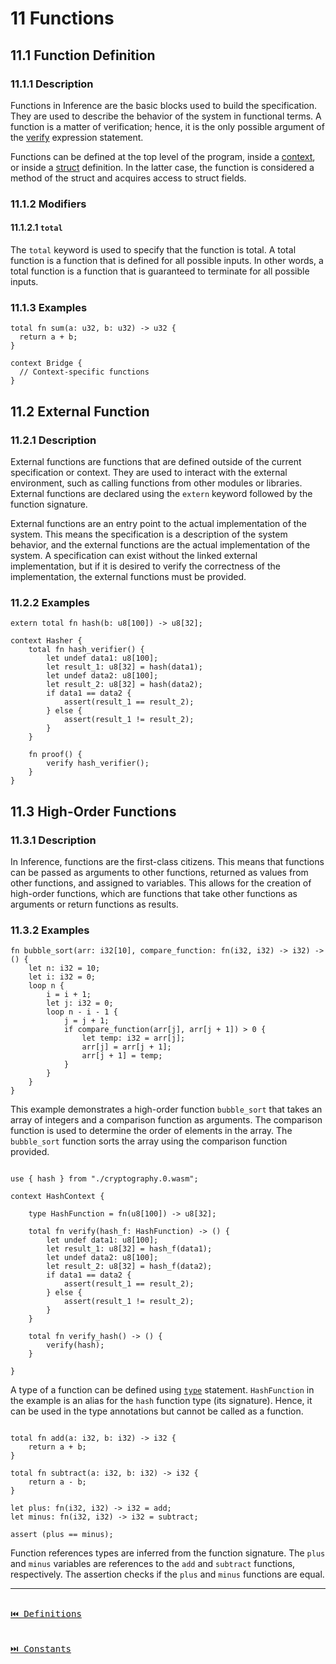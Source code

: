 # 11 Functions

## 11.1 Function Definition

### 11.1.1 Description

Functions in Inference are the basic blocks used to build the specification. They are used to describe the behavior of the system in functional terms. A function is a matter of verification; hence, it is the only possible argument of the [verify](./statements.md#9-verify) expression statement.

Functions can be defined at the top level of the program, inside a [context](./definitions.md#101-context), or inside a [struct](./definitions.md#103-struct) definition. In the latter case, the function is considered a method of the struct and acquires access to struct fields.

### 11.1.2 Modifiers

#### 11.1.2.1 `total`

The `total` keyword is used to specify that the function is total. A total function is a function that is defined for all possible inputs. In other words, a total function is a function that is guaranteed to terminate for all possible inputs.

### 11.1.3 Examples

```inference
total fn sum(a: u32, b: u32) -> u32 {
  return a + b;
}

context Bridge {
  // Context-specific functions
}
```

## 11.2 External Function

### 11.2.1 Description

External functions are functions that are defined outside of the current specification or context. They are used to interact with the external environment, such as calling functions from other modules or libraries. External functions are declared using the `extern` keyword followed by the function signature.

External functions are an entry point to the actual implementation of the system. This means the specification is a description of the system behavior, and the external functions are the actual implementation of the system. A specification can exist without the linked external implementation, but if it is desired to verify the correctness of the implementation, the external functions must be provided.

### 11.2.2 Examples

```inference
extern total fn hash(b: u8[100]) -> u8[32];

context Hasher {
    total fn hash_verifier() {
        let undef data1: u8[100];
        let result_1: u8[32] = hash(data1);
        let undef data2: u8[100];
        let result_2: u8[32] = hash(data2);
        if data1 == data2 {
            assert(result_1 == result_2);
        } else {
            assert(result_1 != result_2);
        }
    }

    fn proof() {
        verify hash_verifier();
    }
}
```

## 11.3 High-Order Functions

### 11.3.1 Description

In Inference, functions are the first-class citizens. This means that functions can be passed as arguments to other functions, returned as values from other functions, and assigned to variables. This allows for the creation of high-order functions, which are functions that take other functions as arguments or return functions as results.

### 11.3.2 Examples

```inference
fn bubble_sort(arr: i32[10], compare_function: fn(i32, i32) -> i32) -> () {
    let n: i32 = 10;
    let i: i32 = 0;
    loop n {
        i = i + 1;
        let j: i32 = 0;
        loop n - i - 1 {
            j = j + 1;
            if compare_function(arr[j], arr[j + 1]) > 0 {
                let temp: i32 = arr[j];
                arr[j] = arr[j + 1];
                arr[j + 1] = temp;
            }
        }
    }
}
```

This example demonstrates a high-order function `bubble_sort` that takes an array of integers and a comparison function as arguments. The comparison function is used to determine the order of elements in the array. The `bubble_sort` function sorts the array using the comparison function provided.

```inference

use { hash } from "./cryptography.0.wasm";

context HashContext {

    type HashFunction = fn(u8[100]) -> u8[32];

    total fn verify(hash_f: HashFunction) -> () {
        let undef data1: u8[100];
        let result_1: u8[32] = hash_f(data1);
        let undef data2: u8[100];
        let result_2: u8[32] = hash_f(data2);
        if data1 == data2 {
            assert(result_1 == result_2);
        } else {
            assert(result_1 != result_2);
        }
    }

    total fn verify_hash() -> () {
        verify(hash);
    }

}
```

A type of a function can be defined using [`type`](./statements.md#97-type-definition) statement. `HashFunction` in the example is an alias for the `hash` function type (its signature). Hence, it can be used in the type annotations but cannot be called as a function.

```inference

total fn add(a: i32, b: i32) -> i32 {
    return a + b;
}

total fn subtract(a: i32, b: i32) -> i32 {
    return a - b;
}

let plus: fn(i32, i32) -> i32 = add;
let minus: fn(i32, i32) -> i32 = subtract;

assert (plus == minus);
```

Function references types are inferred from the function signature. The `plus` and `minus` variables are references to the `add` and `subtract` functions, respectively. The assertion checks if the `plus` and `minus` functions are equal.

---

[<kbd><br>⏮️ Definitions<br><br></kbd>](./definitions.md)
[<kbd><br>⏭️ Constants<br><br></kbd>](./constants.md)
